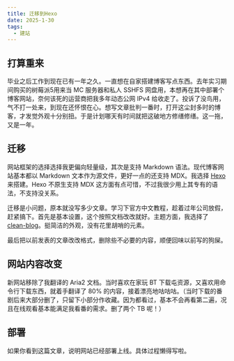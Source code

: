 ```yaml
---
title: 迁移到Hexo
date: 2025-1-30
tags:
  - 建站
---
```



## 打算重来

毕业之后工作到现在已有一年之久。一直想在自家搭建博客写点东西。去年实习期间购买的树莓派5用来当 MC 服务器和私人 SSHFS 网盘用，本想再在其中部署个博客网站，奈何该死的运营商把我多年动态公网 IPv4 给收走了。投诉了没鸟用，气不打一处来，到现在还怀恨在心。想写文章批判一番时，打开这尘封多时的博客，才发觉外观十分别扭。于是计划哪天有时间就把这破地方修缮修缮。这一拖，又是一年。


## 迁移

网站框架的选择选择我更偏向轻量级，其次是支持 Markdown 语法。现代博客网站基本都以 Markdown 文本作为源文件，更好一点的还支持 MDX。我选择 [Hexo](https://hexo.io/zh-cn/) 来搭建。Hexo 不原生支持 MDX 这方面有点可惜，不过我很少用上其专有的语法，不支持没关系。

迁移是小问题，原本就没写多少文章。学习下官方中文教程，趁着过年公司放假，赶紧搞下。首先是基本设置，这个按照文档改改就好。主题方面，我选择了 [clean-blog](https://github.com/klugjo/hexo-theme-clean-blog)。挺简洁的外观，没有花里胡哨的元素。

最后把以前发表的文章改改格式，删除些不必要的内容，顺便回味以前写的狗屎。

## 网站内容改变

新网站移除了我翻译的 Aria2 文档。当时喜欢在家玩 BT 下载屯资源，又喜欢用命令行下载东西，就着手翻译了 80% 的内容，接着漂亮地咕咕咕。（当时下载的番剧后来大部分删了，只留下小部分作收藏。因为都看过，基本不会再看第二遍，况且在线观看基本能满足我看番的需求。删了两个 TB 呢！）


## 部署

如果你看到这篇文章，说明网站已经部署上线。具体过程懒得写啦。


